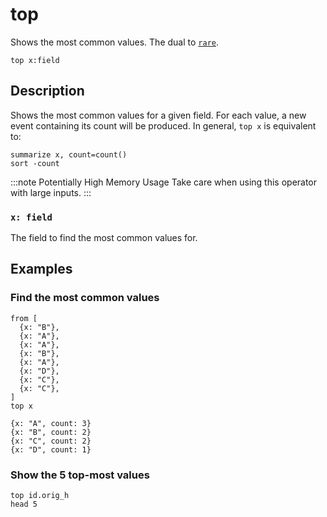 # top

Shows the most common values. The dual to [`rare`](rare.md).

```tql
top x:field
```

## Description

Shows the most common values for a given field. For each value, a new event
containing its count will be produced. In general, `top x` is equivalent to:

```tql
summarize x, count=count()
sort -count
```

:::note Potentially High Memory Usage
Take care when using this operator with large inputs.
:::

### `x: field`

The field to find the most common values for.

## Examples

### Find the most common values

```tql
from [
  {x: "B"},
  {x: "A"},
  {x: "A"},
  {x: "B"},
  {x: "A"},
  {x: "D"},
  {x: "C"},
  {x: "C"},
]
top x
```

```tql
{x: "A", count: 3}
{x: "B", count: 2}
{x: "C", count: 2}
{x: "D", count: 1}
```

### Show the 5 top-most values

```tql
top id.orig_h
head 5
```
